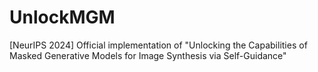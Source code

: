 # UnlockMGM
[NeurIPS 2024] Official implementation of "Unlocking the Capabilities of Masked Generative Models for Image Synthesis via Self-Guidance"
